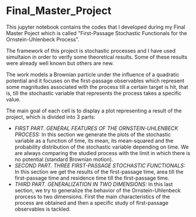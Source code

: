 # Final_Master_Project
This jupyter notebook contains the codes that I developed during my Final Master Poject which is called "First-Passage Stochastic Functionals for the Ornstein-Uhlenbeck Process". 

The framework of this project is stochastic processes and I have used simultaion in order to verify some theoretical results. Some of these results were already well known but others are new.

The work models a Brownian particle under the influence of a quadratic potential and it focuses on the first-passage observables which represent some magnitudes associated with the process till a certain target is hit, that is, till the stochastic variable that represents the process takes a specific value.

The main goal of each cell is to display a plot representing a result of the project, which is divided into 3 parts:
  - *FIRST PART. GENERAL FEATURES OF THE ORNSTEIN-UHLENBECK PROCESS:* In this section we generate the plots of the stochastic variable as a function of time, its mean, its mean-squared and the probability distribution of the stochastic variable depending on time. We are always comparing the studied process with the limit in which there is no potential (standard Brownian motion).
  - *SECOND PART. THREE FIRST-PASSAGE STOCHASTIC FUNCTIONALS:* In this section we get the results of the first-passage time, area till the first-passage time and residence time till the first-passage time.
  - *THIRD PART. GENERALIZATION IN TWO DIMENSIONS:* In this last section, we try to generalize the behavior of the Ornstein-Uhlenbeck prorcess to two dimensions. First the main characteristics of the process are obtained and then a specific study of first-passage observables is tackled. 
